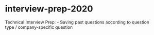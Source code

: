 # interview-prep-2020
Technical Interview Prep:
	- Saving past questions according to question type / company-specific question

